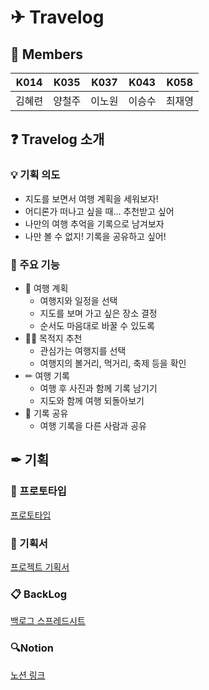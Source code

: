 # ✈ Travelog
## 🎉 Members
| K014 | K035 | K037 | K043 | K058 |
|:----:|:----:|:----:|:----:|:----:| 
| 김혜련 | 양철주 | 이노원 | 이승수 | 최재영 |

## ❓ Travelog 소개
### 💡 기획 의도
- 지도를 보면서 여행 계획을 세워보자!
- 어디론가 떠나고 싶을 때... 추천받고 싶어
- 나만의 여행 추억을 기록으로 남겨보자
- 나만 볼 수 없지! 기록을 공유하고 싶어!

### 📸 주요 기능
- 🔎 여행 계획
    - 여행지와 일정을 선택
    - 지도를 보며 가고 싶은 장소 결정
    - 순서도 마음대로 바꿀 수 있도록
- 🍔🍖 목적지 추천
    - 관심가는 여행지를 선택
    - 여행지의 볼거리, 먹거리, 축제 등을 확인
- ✏ 여행 기록
    - 여행 후 사진과 함께 기록 남기기
    - 지도와 함께 여행 되돌아보기
- 🤝 기록 공유
    - 여행 기록을 다른 사람과 공유

## ✒ 기획
### 🔨 프로토타입
[프로토타입](https://www.figma.com/file/CTdl5gMrRULedXTQDf9qFN/Travelog?node-id=2%3A1)
### 📝 기획서
[프로젝트 기획서](https://www.figma.com/file/CTdl5gMrRULedXTQDf9qFN/Travelog?node-id=2%3A2)
### 📋 BackLog
[백로그 스프레드시트](https://docs.google.com/spreadsheets/d/1UiRq6OGraDb5Sh_aJBq2KBqGeNkcAnVD2nxQRc9Y9ek/edit?usp=sharing)
### 🔍Notion
[노션 링크](https://wind-knight-242.notion.site/15-10-Android10-621b268dde244615a20378c453f486f9)
